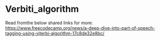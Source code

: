 # Verbiti_algorithm
Read fromthe below shared links for more:
https://www.freecodecamp.org/news/a-deep-dive-into-part-of-speech-tagging-using-viterbi-algorithm-17c8de32e8bc/
